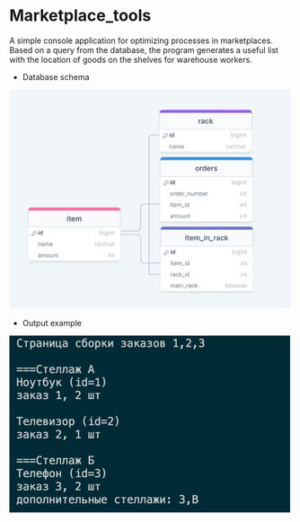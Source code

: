 # Marketplace_tools
A simple console application for optimizing processes in marketplaces. Based on a query from the database, the program generates a useful list with the location of goods on the shelves for warehouse workers.

- Database schema

<img src=https://github.com/reDasha/Marketplace_tools/blob/main/db_scheme.png alt="drawing" width="500"/>

- Output example

<img src=https://github.com/reDasha/Marketplace_tools/blob/main/output_screen.png alt="drawing" width="500"/>
